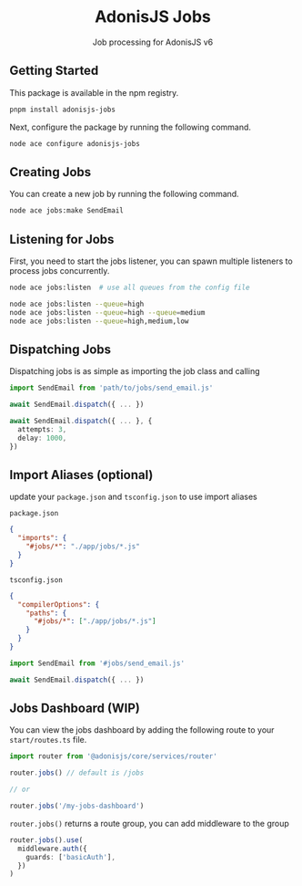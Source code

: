 <div align="center">
  <h1><b>AdonisJS Jobs</b></h1>

  <p>Job processing for AdonisJS v6</p>
</div>

## Getting Started

This package is available in the npm registry.

```bash
pnpm install adonisjs-jobs
```

Next, configure the package by running the following command.

```bash
node ace configure adonisjs-jobs
```

## Creating Jobs
You can create a new job by running the following command.
```sh
node ace jobs:make SendEmail
```

## Listening for Jobs

First, you need to start the jobs listener, you can spawn multiple listeners to process jobs concurrently.
```sh
node ace jobs:listen  # use all queues from the config file

node ace jobs:listen --queue=high
node ace jobs:listen --queue=high --queue=medium
node ace jobs:listen --queue=high,medium,low
```

## Dispatching Jobs

Dispatching jobs is as simple as importing the job class and calling
```ts
import SendEmail from 'path/to/jobs/send_email.js'

await SendEmail.dispatch({ ... })

await SendEmail.dispatch({ ... }, {
  attempts: 3,
  delay: 1000,
})
```

## Import Aliases (optional)

update your `package.json` and `tsconfig.json` to use import aliases

`package.json`
```json
{
  "imports": {
    "#jobs/*": "./app/jobs/*.js"
  }
}
```
`tsconfig.json`
```json
{
  "compilerOptions": {
    "paths": {
      "#jobs/*": ["./app/jobs/*.js"]
    }
  }
}
```

```ts
import SendEmail from '#jobs/send_email.js'

await SendEmail.dispatch({ ... })
```


## Jobs Dashboard (WIP)

You can view the jobs dashboard by adding the following route to your `start/routes.ts` file.

```ts
import router from '@adonisjs/core/services/router'

router.jobs() // default is /jobs

// or

router.jobs('/my-jobs-dashboard')
```

`router.jobs()` returns a route group, you can add middleware to the group

```ts
router.jobs().use(
  middleware.auth({
    guards: ['basicAuth'],
  })
)

```